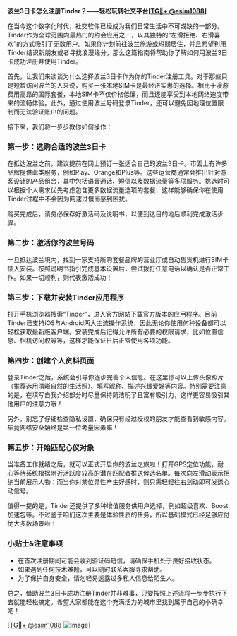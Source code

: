 **波兰3日卡怎么注册Tinder？——轻松玩转社交平台[[TG💪+ @esim1088](https://t.me/s/esim1088)]**

在当今这个数字化时代，社交软件已经成为我们日常生活中不可或缺的一部分。Tinder作为全球范围内最热门的约会应用之一，以其独特的“左滑拒绝、右滑喜欢”的方式吸引了无数用户。如果你计划前往波兰旅游或短期居住，并且希望利用Tinder结识新朋友或者寻找浪漫缘分，那么这篇指南将帮助你了解如何用波兰3日卡成功注册并使用Tinder。

首先，让我们来谈谈为什么选择波兰3日卡作为你的Tinder注册工具。对于那些只是短暂访问波兰的人来说，购买一张本地SIM卡是最经济实惠的选择。相比于漫游费用高昂的国际套餐，本地SIM卡不仅价格低廉，而且还能享受到本地网络速度带来的流畅体验。此外，通过使用波兰号码登录Tinder，还可以避免因地理位置限制而无法验证账户的问题。

接下来，我们将一步步教你如何操作：

### 第一步：选购合适的波兰3日卡
在抵达波兰之前，建议提前在网上预订一张适合自己的波兰3日卡。市面上有许多品牌提供此类服务，例如Play、Orange和Plus等。这些运营商通常会推出针对游客设计的产品组合，其中包括语音通话、短信以及数据流量等多项服务。挑选时可以根据个人需求优先考虑包含更多数据流量选项的套餐，这样能够确保你在使用Tinder过程中不会因为网速过慢而感到困扰。

购买完成后，请务必保存好激活码及说明书，以便到达目的地后顺利完成激活步骤。

### 第二步：激活你的波兰号码
一旦抵达波兰境内，找到一家支持所购套餐品牌的营业厅或自动售货机进行SIM卡插入安装。按照说明书指引完成基本设置后，尝试拨打任意电话以确认是否正常工作。如果一切顺利，则代表激活成功！

### 第三步：下载并安装Tinder应用程序
打开手机浏览器搜索“Tinder”，进入官方网站下载官方版本的应用程序。目前Tinder已支持iOS与Android两大主流操作系统，因此无论你使用何种设备都可以轻松获取最新版客户端。安装完成后记得允许所有必要的权限请求，比如位置信息、相机访问权等等，这样才能保证日后正常使用各项功能。

### 第四步：创建个人资料页面
登录Tinder之后，系统会引导你逐步完善个人信息。在这里你可以上传头像照片（推荐选用清晰自然的生活照）、填写昵称、描述兴趣爱好等内容。特别需要注意的是，在填写自我介绍部分时尽量保持简洁明了且富有吸引力，这样更容易吸引其他用户的注意力哦！

另外，别忘了仔细检查隐私设置，确保只有经过授权的朋友才能查看到敏感内容。毕竟网络安全始终是第一位考量因素嘛！

### 第五步：开始匹配心仪对象
当准备工作就绪之后，就可以正式开启你的波兰之旅啦！打开GPS定位功能，耐心等待系统根据附近活跃度较高的潜在匹配者推送候选名单。每次向左滑动表示拒绝当前展示人物；而当你对某位异性产生好感时，则只需轻轻往右划动即可发送心动信号。

值得一提的是，Tinder还提供了多种增值服务供用户选择，例如超级喜欢、Boost加速包等。不过鉴于咱们这次主要是体验性质的任务，所以基础模式已经足够应付绝大多数场景啦！

### 小贴士&注意事项
- 在首次注册期间可能会收到验证码短信，请确保手机处于良好接收状态。
- 如果遇到任何技术难题，可以随时联系客服寻求帮助。
- 为了保护自身安全，请勿轻易透露过多私人信息给陌生人。

总之，借助波兰3日卡成功注册Tinder并非难事，只要按照上述流程一步步执行下去就能轻松搞定。希望大家都能在这个充满活力的城市里找到属于自己的小确幸吧！

[[TG💪+ @esim1088](https://t.me/s/esim1088) ![Image](https://i.postimg.cc/4NQfJmqS/Snipaste-2025-05-13-00-14-12.png)]